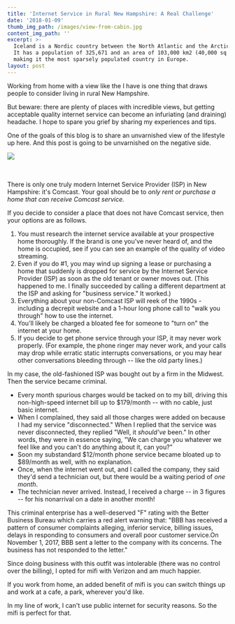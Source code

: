 ```yaml
---
title: 'Internet Service in Rural New Hampshire: A Real Challenge'
date: '2018-01-09'
thumb_img_path: /images/view-from-cabin.jpg
content_img_path: ''
excerpt: >-
  Iceland is a Nordic country between the North Atlantic and the Arctic Ocean.
  It has a population of 325,671 and an area of 103,000 km2 (40,000 sq mi),
  making it the most sparsely populated country in Europe.
layout: post
---
```

Working from home with a view like the I have is one thing that draws people to consider living in rural New Hampshire.

But beware: there are plenty of places with incredible views, but getting acceptable quality internet service can become an infuriating (and draining) headache. I hope to spare you grief by sharing my experiences and tips. 

One of the goals of this blog is to share an unvarnished view of the lifestyle up here. And this post is going to be unvarnished on the negative side.



![](/images/view-from-cabin.jpg)

\
\
There is only one truly modern Internet Service Provider (ISP) in New Hampshire: it's Comcast. Your goal should be to _only rent or purchase a home that can receive Comcast service._

If you decide to consider a place that does not have Comcast service, then your options are as follows. 

1. You must research the internet service available at your prospective home thoroughly. If the brand is one you've never heard of, and the home is occupied, see if you can see an example of the quality of video streaming.
2. Even if you do #1, you may wind up signing a lease or purchasing a home that suddenly is dropped for service by the Internet Service Provider (ISP) as soon as the old tenant or owner moves out. (This happened to me. I finally succeeded by calling a different department at the ISP and asking for "business service." It worked.) 
3. Everything about your non-Comcast ISP will reek of the 1990s - including a decrepit website and a 1-hour long phone call to "walk you through" how to use the internet. 
4. You'll likely be charged a bloated fee for someone to "turn on" the internet at your home. 
5. If you decide to get phone service through your ISP, it may never work properly. (For example, the phone ringer may never work, and your calls may drop while erratic static interrupts conversations, or you may hear other conversations bleeding through -- like the old party lines.)

In my case, the old-fashioned ISP was bought out by a firm in the Midwest. Then the service became criminal. 

* Every month spurious charges would be tacked on to my bill, driving this non-high-speed internet bill up to $179/month -- with no cable, just basic internet. 
* When I complained, they said all those charges were added on because I had my service "disconnected." When I replied that the service was never disconnected, they replied "Well, it _should've_ been." In other words, they were in essence saying, "We can charge you whatever we feel like and you can't do anything about it, can you?"
* Soon my substandard $12/month phone service became bloated up to $89/month as well, with no explanation. 
* Once, when the internet went out, and I called the company, they said they'd send a technician out, but there would be a waiting period of _one month_.
* The technician never arrived. Instead, I received a charge -- in 3 figures -- for his nonarrival on a date in another month!

This criminal enterprise has a well-deserved "F" rating with the Better Business Bureau which carries a red alert warning that: "BBB has received a pattern of consumer complaints alleging, inferior service, billing issues, delays in responding to consumers and overall poor customer service.On November 1, 2017, BBB sent a letter to the company with its concerns.  The business has not responded to the letter."

Since doing business with this outfit was intolerable (there was no control over the billing), I opted for mifi with Verizon and am much happier. 

If you work from home, an added benefit of mifi is you can switch things up and work at a cafe, a park, wherever you'd like.  

In my line of work, I can't use public internet for security reasons. So the mifi is perfect for that.
